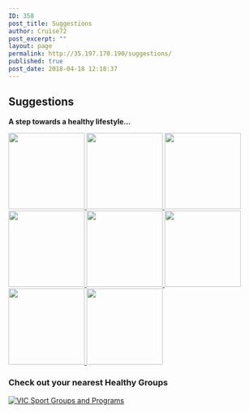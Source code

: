 ```yaml
---
ID: 358
post_title: Suggestions
author: Cruise72
post_excerpt: ""
layout: page
permalink: http://35.197.170.190/suggestions/
published: true
post_date: 2018-04-18 12:18:37
---
```

<h2>Suggestions</h2>		
		<p><strong>A step towards a healthy lifestyle...</strong></p>		
											<a href="http://www.cvdhelper.tk/smoking-suggestions/" data-elementor-open-lightbox="">
							<img width="150" height="150" src="http://35.189.23.28/wp-content/uploads/2018/04/ss-150x150.png" alt="" />								</a>
											<a href="http://www.cvdhelper.tk/alcohol-suggestions/" data-elementor-open-lightbox="">
							<img width="150" height="150" src="http://35.189.23.28/wp-content/uploads/2018/04/all-150x150.png" alt="" />								</a>
											<a href="http://www.cvdhelper.tk/healthy-food-suggestions/" data-elementor-open-lightbox="">
							<img width="150" height="150" src="http://35.189.23.28/wp-content/uploads/2018/04/icon-150x150.png" alt="" />								</a>
											<a href="http://www.cvdhelper.tk/stress-suggestions/" data-elementor-open-lightbox="">
							<img width="150" height="150" src="http://35.189.23.28/wp-content/uploads/2018/04/stress-3-150x150.png" alt="" />								</a>
											<a href="http://www.cvdhelper.tk/being-active-suggestions/" data-elementor-open-lightbox="">
							<img width="150" height="150" src="http://35.189.23.28/wp-content/uploads/2018/04/act-150x150.png" alt="" />								</a>
											<a href="http://www.cvdhelper.tk/cholesterol-suggestions/" data-elementor-open-lightbox="">
							<img width="150" height="150" src="http://35.189.23.28/wp-content/uploads/2018/04/chh-2-150x150.png" alt="" srcset="http://35.189.23.28/wp-content/uploads/2018/04/chh-2-150x150.png 150w, http://35.189.23.28/wp-content/uploads/2018/04/chh-2-300x297.png 300w, http://35.189.23.28/wp-content/uploads/2018/04/chh-2.png 416w" sizes="(max-width: 150px) 100vw, 150px" />								</a>
											<a href="http://www.cvdhelper.tk/blood-pressure-suggestions/" data-elementor-open-lightbox="">
							<img width="150" height="150" src="http://35.189.23.28/wp-content/uploads/2018/04/bppp-150x150.png" alt="" srcset="http://35.189.23.28/wp-content/uploads/2018/04/bppp-150x150.png 150w, http://35.189.23.28/wp-content/uploads/2018/04/bppp-300x298.png 300w, http://35.189.23.28/wp-content/uploads/2018/04/bppp.png 337w" sizes="(max-width: 150px) 100vw, 150px" />								</a>
											<a href="http://www.cvdhelper.tk/diabetes-suggestions/" data-elementor-open-lightbox="">
							<img width="150" height="150" src="http://35.189.23.28/wp-content/uploads/2018/04/dd-2-150x150.png" alt="" srcset="http://35.189.23.28/wp-content/uploads/2018/04/dd-2-150x150.png 150w, http://35.189.23.28/wp-content/uploads/2018/04/dd-2-300x297.png 300w" sizes="(max-width: 150px) 100vw, 150px" />								</a>
			<h3>Check out your nearest Healthy Groups</h3>		
			<noscript><a href='#'><img alt='VIC Sport Groups and Programs ' src='https:&#47;&#47;public.tableau.com&#47;static&#47;images&#47;IE&#47;IEProject_1&#47;excercisemap&#47;1_rss.png' style='border: none' /></a></noscript><object class='tableauViz'  style='display:none;'><param name='host_url' value='https%3A%2F%2Fpublic.tableau.com%2F' /> <param name='embed_code_version' value='3' /> <param name='site_root' value='' /><param name='name' value='IEProject_1&#47;excercisemap' /><param name='tabs' value='no' /><param name='toolbar' value='no' /><param name='static_image' value='https:&#47;&#47;public.tableau.com&#47;static&#47;images&#47;IE&#47;IEProject_1&#47;excercisemap&#47;1.png' /> <param name='animate_transition' value='yes' /><param name='display_static_image' value='yes' /><param name='display_spinner' value='yes' /><param name='display_overlay' value='yes' /><param name='display_count' value='yes' /></object>